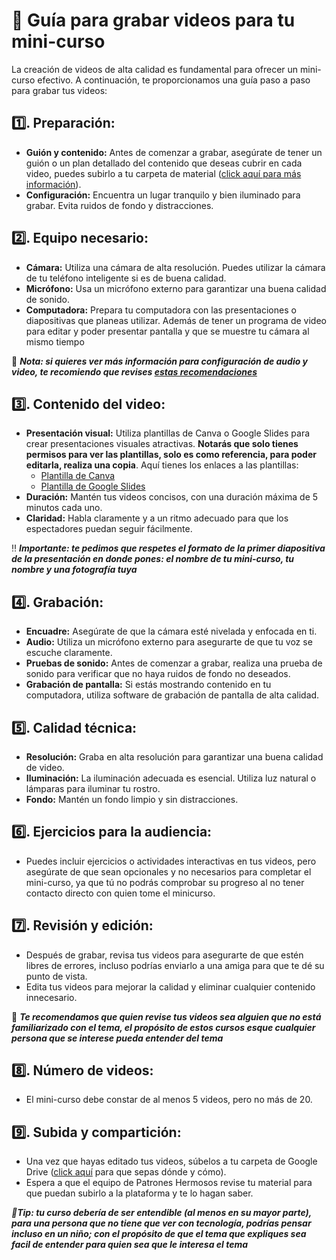 # 🔡 Guía para grabar videos para tu mini-curso

La creación de videos de alta calidad es fundamental para ofrecer un mini-curso efectivo. A continuación, te proporcionamos una guía paso a paso para grabar tus videos:

## 1️⃣. Preparación:
   - **Guión y contenido:** Antes de comenzar a grabar, asegúrate de tener un guión o un plan detallado del contenido que deseas cubrir en cada video, puedes subirlo a tu carpeta de material ([click aquí para más información](https://github.com/patroneshermosos-oficial/make-a-minicourse/blob/main/General/anexo02-como-usar-mi-carpeta-google-drive.md)).
   - **Configuración:** Encuentra un lugar tranquilo y bien iluminado para grabar. Evita ruidos de fondo y distracciones.

## 2️⃣. Equipo necesario:
   - **Cámara:** Utiliza una cámara de alta resolución. Puedes utilizar la cámara de tu teléfono inteligente si es de buena calidad.
   - **Micrófono:** Usa un micrófono externo para garantizar una buena calidad de sonido.
   - **Computadora:** Prepara tu computadora con las presentaciones o diapositivas que planeas utilizar. Además de tener un programa de video para editar y poder presentar pantalla y que se muestre tu cámara al mismo tiempo

📝 ***Nota: si quieres ver más información para configuración de audio y video, te recomiendo que revises [estas recomendaciones](https://github.com/patroneshermosos-oficial/make-a-minicourse/blob/main/General/04-recomendaciones.md)***

## 3️⃣. Contenido del video:
   - **Presentación visual:** Utiliza plantillas de Canva o Google Slides para crear presentaciones visuales atractivas. **Notarás que solo tienes permisos para ver las plantillas, solo es como referencia, para poder editarla, realiza una copia**. Aquí tienes los enlaces a las plantillas:
     - [Plantilla de Canva](https://www.canva.com/design/DAFvGehR-MM/CxW0-kVtplfnkpAf6crBEw/edit?utm_content=DAFvGehR-MM&utm_campaign=designshare&utm_medium=link2&utm_source=sharebutton)
     - [Plantilla de Google Slides](enlace_a_tu_plantilla_de_Google_Slides)
   - **Duración:** Mantén tus videos concisos, con una duración máxima de 5 minutos cada uno. 
   - **Claridad:** Habla claramente y a un ritmo adecuado para que los espectadores puedan seguir fácilmente.

‼️ ***Importante: te pedimos que respetes el formato de la primer diapositiva de la presentación en donde pones: el nombre de tu mini-curso, tu nombre y una fotografía tuya***

## 4️⃣. Grabación:
   - **Encuadre:** Asegúrate de que la cámara esté nivelada y enfocada en ti.
   - **Audio:** Utiliza un micrófono externo para asegurarte de que tu voz se escuche claramente.
   - **Pruebas de sonido:** Antes de comenzar a grabar, realiza una prueba de sonido para verificar que no haya ruidos de fondo no deseados.
   - **Grabación de pantalla:** Si estás mostrando contenido en tu computadora, utiliza software de grabación de pantalla de alta calidad.

## 5️⃣. Calidad técnica:
   - **Resolución:** Graba en alta resolución para garantizar una buena calidad de video.
   - **Iluminación:** La iluminación adecuada es esencial. Utiliza luz natural o lámparas para iluminar tu rostro.
   - **Fondo:** Mantén un fondo limpio y sin distracciones.

## 6️⃣. Ejercicios para la audiencia:
   - Puedes incluir ejercicios o actividades interactivas en tus videos, pero asegúrate de que sean opcionales y no necesarios para completar el mini-curso, ya que tú no podrás comprobar su progreso al no tener contacto directo con quien tome el minicurso.

## 7️⃣. Revisión y edición:
   - Después de grabar, revisa tus videos para asegurarte de que estén libres de errores, incluso podrías enviarlo a una amiga para que te dé su punto de vista.
   - Edita tus videos para mejorar la calidad y eliminar cualquier contenido innecesario.

📝 ***Te recomendamos que quien revise tus videos sea alguien que no está familiarizado con el tema, el propósito de estos cursos esque cualquier persona que se interese pueda entender del tema***


## 8️⃣. Número de videos:
   - El mini-curso debe constar de al menos 5 videos, pero no más de 20.

## 9️⃣. Subida y compartición:
   - Una vez que hayas editado tus videos, súbelos a tu carpeta de Google Drive ([click aquí](https://github.com/patroneshermosos-oficial/make-a-minicourse/blob/main/General/anexo02-como-usar-mi-carpeta-google-drive.md) para que sepas dónde y cómo).
   - Espera a que el equipo de Patrones Hermosos revise tu material para que puedan subirlo a la plataforma y te lo hagan saber.

***📎Tip: tu curso debería de ser entendible (al menos en su mayor parte), para una persona que no tiene que ver con tecnología, podrías pensar incluso en un niño; con el propósito de que el tema que expliques sea facil de entender para quien sea que le interesa el tema***




